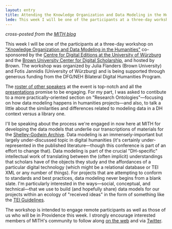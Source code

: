 ```yaml
---
layout: entry
title: Attending the Knowledge Organization and Data Modeling in the Humanities Workshop at Brown University, March 14-16, 2012
lede: This week I will be one of the participants at a three-day workshop on "Knowledge Organization and Data Modeling in the Humanities" co-sponsored by the Centre for Digital Editions at the University of Würzburg and the Brown University Center for Digital Scholarship.
---
```

*cross-posted from the [MITH blog](http://mith.umd.edu/mith-associate-director-participating-in-knowledge-organization-and-data-modeling-in-the-humanities-workshop/)*

This week I will be one of the participants at a three-day workshop on ["Knowledge Organization and Data Modeling in the Humanities"](http://datasymposium.wordpress.com/) co-sponsored by the [Centre for Digital Editions at the University of Würzburg](http://www.zde.uni-wuerzburg.de/) and the [Brown University Center for Digital Scholarship](http://library.brown.edu/cds/), and hosted by Brown. The workshop was organized by Julia Flanders (Brown University) and Fotis Jannidis (University of Würzburg) and is being supported through generous funding from the DFG/NEH Bilateral Digital Humanities Program.

The [roster of other speakers](http://datasymposium.wordpress.com/people/) at the event is top-notch and all the [presentations](http://datasymposium.wordpress.com/abstracts/) promise to be engaging. For my part, I was asked to contibute to a more practically-oriented section on "Research Ontologies"—focusing on how data modeling happens in humanities projects—and also, to talk a little about the similarities and differences related to modeling data in a DH context versus a library one. 

I'll be speaking about the process we're engaged in now here at MITH for developing the data models that underlie our transcriptions of materials for the [Shelley-Godwin Archive](http://www.shelleygodwinarchive.org/). Data modeling is an immensely-important but largely under-discussed topic in digital humanities (it's certainly under-represented in the published literature—though this conference is part of an effort to change that). Data modeling is part of the crucial "DH-specific" intellectual work of translating between the (often implicit) understandings that scholars have of the objects they study and the affordances of a particular digital technology (which might be a relational database or TEI XML or any number of things). For projects that are attempting to conform to standards and best practices, data modeling never begins from a blank slate. I'm particularly interested in the ways—social, conceptual, and technical—that we use to build (and hopefully share) data models for our projects within an ecology of "received ideas" in the form of something like the [TEI Guidelines](http://www.tei-c.org/release/doc/tei-p5-doc/en/html/index-toc.html).

The workshop is intended to engage remote participants as well as those of us who will be in Providence this week. I strongly encourage interested members of MITH's community to follow along [on the web](http://datasymposium.wordpress.com/) and via [Twitter](http://twitter.com/#!/datasymposium).